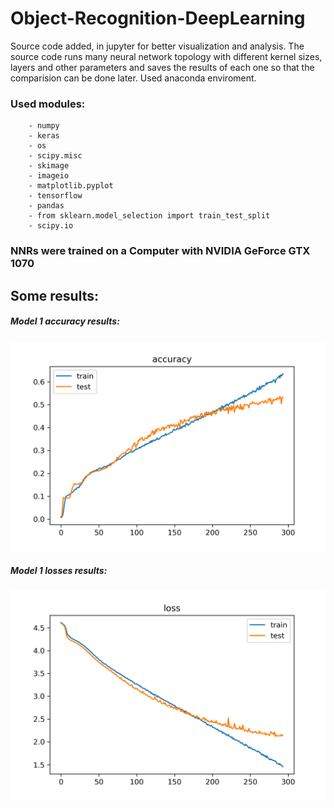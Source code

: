 # Object-Recognition-DeepLearning
Source code added, in jupyter for better visualization and analysis.
The source code runs many neural network topology with different kernel sizes, layers and other parameters and saves the results of each one so that the comparision can be done later.
Used anaconda enviroment.

### Used modules:
		- numpy
		- keras
		- os
		- scipy.misc
		- skimage
		- imageio
		- matplotlib.pyplot
		- tensorflow
		- pandas
		- from sklearn.model_selection import train_test_split
		- scipy.io

### NNRs were trained on a Computer with NVIDIA GeForce GTX 1070

## Some results:

##### Model 1 accuracy results:

<p align="center">
  <img  src="https://github.com/abdullah-zaiter/Object-Recognition-DeepLearning/blob/master/docs/acuracias/modelAccuracy1.png">
</p>

##### Model 1 losses results:

<p align="center">
  <img  src="https://github.com/abdullah-zaiter/Object-Recognition-DeepLearning/blob/master/docs/losses/modelLoss1.png">
</p>




